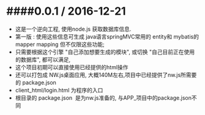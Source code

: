####0.0.1 / 2016-12-21
==================

  * 这是一个逆向工程, 使用node.js 获取数据库信息.
  * 第一版 : 使用这些信息可生成 java语言springMVC常用的 entity和 mybatis的 mapper mapping 但不仅限这些功能;    
  * 只需要根据这个引擎 "自己添加想要生成的模块", 或切换 "自己目前正在使用的数据库", 都可以满足,    
  * 这个项目初期可以直接使用已经提供的html操作    
  * 还可以打包成 NW.js桌面应用, 大概140M左右,项目中已经提供了nw.js所需要的 package.json    
  * client_html/login.html 为程序的入口    
  * 根目录的 package.json  是为nw.js准备的, 与APP_项目中的package.json不同    

